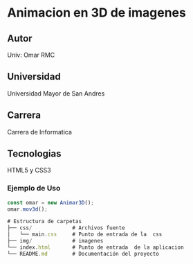 # Animacion en 3D de imagenes 

## Autor
Univ: Omar RMC 
## Universidad 
Universidad Mayor de San Andres
## Carrera
Carrera de Informatica
## Tecnologias 
HTML5 y CSS3

### Ejemplo de Uso

```javascript
const omar = new Animar3D();
omar.mov3d();

# Estructura de carpetas 
├── css/             # Archivos fuente
│   └── main.css     # Punto de entrada de la  css
├── img/             # imagenes
└── index.html       # Punto de entrada  de la aplicacion 
└── README.md        # Documentación del proyecto
